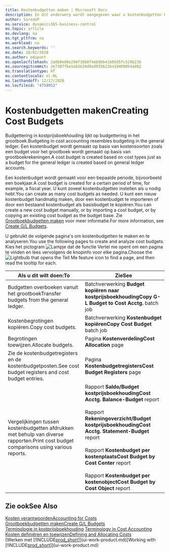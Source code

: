 ```yaml
---
title: Kostenbudgetten maken | Microsoft Docs
description: In dit onderwerp wordt aangegeven waar u kostenbudgetten kunt maken en analyseren.
author: SorenGP
ms.service: dynamics365-business-central
ms.topic: article
ms.devlang: na
ms.tgt_pltfrm: na
ms.workload: na
ms.search.keywords: ''
ms.date: 10/01/2020
ms.author: edupont
ms.openlocfilehash: 2a8b8e88e296f36b8f4eb9bb41b05d5fc529b23b
ms.sourcegitcommit: 2e7307fbe1eb3b34d0ad9356226a19409054a402
ms.translationtype: HT
ms.contentlocale: nl-NL
ms.lasthandoff: 12/17/2020
ms.locfileid: "4750952"
---
```

# <a name="creating-cost-budgets"></a><span data-ttu-id="839e5-103">Kostenbudgetten maken</span><span class="sxs-lookup"><span data-stu-id="839e5-103">Creating Cost Budgets</span></span>
<span data-ttu-id="839e5-104">Budgettering in kostprijsboekhouding lijkt op budgettering in het grootboek.</span><span class="sxs-lookup"><span data-stu-id="839e5-104">Budgeting in cost accounting resembles budgeting in the general ledger.</span></span> <span data-ttu-id="839e5-105">Een kostenbudget wordt gemaakt op basis van kostensoorten zoals een budget voor het grootboek wordt gemaakt op basis van grootboekrekeningen.</span><span class="sxs-lookup"><span data-stu-id="839e5-105">A cost budget is created based on cost types just as a budget for the general ledger is created based on general ledger accounts.</span></span>  

<span data-ttu-id="839e5-106">Een kostenbudget wordt gemaakt voor een bepaalde periode, bijvoorbeeld een boekjaar.</span><span class="sxs-lookup"><span data-stu-id="839e5-106">A cost budget is created for a certain period of time, for example, a fiscal year.</span></span> <span data-ttu-id="839e5-107">U kunt zoveel kostenbudgetten instellen als u nodig hebt.</span><span class="sxs-lookup"><span data-stu-id="839e5-107">You can create as many cost budgets as needed.</span></span> <span data-ttu-id="839e5-108">U kunt een nieuw kostenbudget handmatig maken, door een kostenbudget te importeren of door een bestaand kostenbudget als basisbudget te kopiëren.</span><span class="sxs-lookup"><span data-stu-id="839e5-108">You can create a new cost budget manually, or by importing a cost budget, or by copying an existing cost budget as the budget base.</span></span> <span data-ttu-id="839e5-109">Zie [Grootboekbudgetten maken](finance-how-create-budgets.md) voor meer informatie.</span><span class="sxs-lookup"><span data-stu-id="839e5-109">For more information, see [Create G/L Budgets](finance-how-create-budgets.md).</span></span>

<span data-ttu-id="839e5-110">U gebruikt de volgende pagina's om kostenbudgetten te maken en te analyseren.</span><span class="sxs-lookup"><span data-stu-id="839e5-110">You use the following pages to create and analyze cost budgets.</span></span> <span data-ttu-id="839e5-111">Kies het pictogram ![Lampje dat de functie Vertel me opent](media/ui-search/search_small.png "Vertel me wat u wilt doen") om een pagina te vinden en lees vervolgens de knopinfo voor elke pagina.</span><span class="sxs-lookup"><span data-stu-id="839e5-111">Choose the ![Lightbulb that opens the Tell Me feature](media/ui-search/search_small.png "Tell me what you want to do") icon to find a page, and then read the tooltip for each.</span></span>

|<span data-ttu-id="839e5-112">Als u dit wilt doen:</span><span class="sxs-lookup"><span data-stu-id="839e5-112">To</span></span>|<span data-ttu-id="839e5-113">Zie</span><span class="sxs-lookup"><span data-stu-id="839e5-113">See</span></span>|  
|--------|---------|  
|<span data-ttu-id="839e5-114">Budgetten overboeken vanuit het grootboek</span><span class="sxs-lookup"><span data-stu-id="839e5-114">Transfer budgets from the general ledger.</span></span>|<span data-ttu-id="839e5-115">Batchverwerking **Budget kopiëren naar kostprijsboekhouding**</span><span class="sxs-lookup"><span data-stu-id="839e5-115">**Copy G-L Budget to Cost Acctg.** batch job</span></span>|  
|<span data-ttu-id="839e5-116">Kostenbegrotingen kopiëren.</span><span class="sxs-lookup"><span data-stu-id="839e5-116">Copy cost budgets.</span></span>|<span data-ttu-id="839e5-117">Batchverwerking **Kostenbudget kopiëren**</span><span class="sxs-lookup"><span data-stu-id="839e5-117">**Copy Cost Budget** batch job</span></span>|  
|<span data-ttu-id="839e5-118">Begrotingen toewijzen.</span><span class="sxs-lookup"><span data-stu-id="839e5-118">Allocate budgets.</span></span>|<span data-ttu-id="839e5-119">Pagina **Kostenverdeling**</span><span class="sxs-lookup"><span data-stu-id="839e5-119">**Cost Allocation** page</span></span>|  
|<span data-ttu-id="839e5-120">Zie de kostenbudgetregisters en de kostenbudgetposten.</span><span class="sxs-lookup"><span data-stu-id="839e5-120">See cost budget registers and cost budget entries.</span></span>|<span data-ttu-id="839e5-121">Pagina **Kostenbudgetregisters**</span><span class="sxs-lookup"><span data-stu-id="839e5-121">**Cost Budget Registers** page</span></span>|  
|<span data-ttu-id="839e5-122">Vergelijkingen tussen kostenbudgetten afdrukken met behulp van diverse rapporten.</span><span class="sxs-lookup"><span data-stu-id="839e5-122">Print cost budget comparisons using various reports.</span></span>|<span data-ttu-id="839e5-123">Rapport **Saldo/Budget kostprijsboekhouding**</span><span class="sxs-lookup"><span data-stu-id="839e5-123">**Cost Acctg. Balance-Budget** report</span></span><br /><br /> <span data-ttu-id="839e5-124">Rapport **Rekeningoverzicht/Budget kostprijsboekhouding**</span><span class="sxs-lookup"><span data-stu-id="839e5-124">**Cost Acctg. Statement-Budget** report</span></span><br /><br /> <span data-ttu-id="839e5-125">Rapport **Kostenbudget per kostenplaats**</span><span class="sxs-lookup"><span data-stu-id="839e5-125">**Cost Budget by Cost Center** report</span></span><br /><br /> <span data-ttu-id="839e5-126">Rapport **Kostenbudget per kostenobject**</span><span class="sxs-lookup"><span data-stu-id="839e5-126">**Cost Budget by Cost Object** report</span></span>|  

## <a name="see-also"></a><span data-ttu-id="839e5-127">Zie ook</span><span class="sxs-lookup"><span data-stu-id="839e5-127">See Also</span></span>  
[<span data-ttu-id="839e5-128">Kosten verantwoorden</span><span class="sxs-lookup"><span data-stu-id="839e5-128">Accounting for Costs</span></span>](finance-manage-cost-accounting.md)  
[<span data-ttu-id="839e5-129">Grootboekbudgetten maken</span><span class="sxs-lookup"><span data-stu-id="839e5-129">Create G/L Budgets</span></span>](finance-how-create-budgets.md)  
<span data-ttu-id="839e5-130">[Terminologie in kostprijsboekhouding](finance-terminology-in-cost-accounting.md) </span><span class="sxs-lookup"><span data-stu-id="839e5-130">[Terminology in Cost Accounting](finance-terminology-in-cost-accounting.md) </span></span>  
[<span data-ttu-id="839e5-131">Kosten definiëren en toewijzen</span><span class="sxs-lookup"><span data-stu-id="839e5-131">Defining and Allocating Costs</span></span>](finance-define-and-allocate-costs.md)  
<span data-ttu-id="839e5-132">[Werken met [!INCLUDE[prod_short](includes/prod_short.md)]](ui-work-product.md)</span><span class="sxs-lookup"><span data-stu-id="839e5-132">[Working with [!INCLUDE[prod_short](includes/prod_short.md)]](ui-work-product.md)</span></span>
